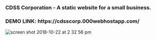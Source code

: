 <h3>CDSS Corporation - A static website for a small business.</h3>
<h3>DEMO LINK: https://cdsscorp.000webhostapp.com/ </h3>



![screen shot 2018-10-22 at 2 32 56 pm](https://user-images.githubusercontent.com/16946307/47311353-7cb2ae00-d607-11e8-9696-447c0028de47.png)



